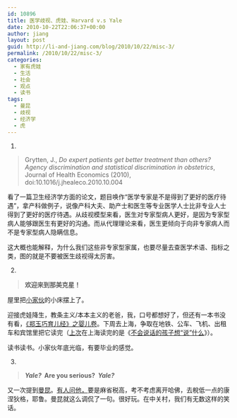 ```yaml
---
id: 10896
title: 医学歧视、虎娃、Harvard v.s Yale
date: 2010-10-22T22:06:37+00:00
author: jiang
layout: post
guid: http://li-and-jiang.com/blog/2010/10/22/misc-3/
permalink: /2010/10/22/misc-3/
categories:
  - 家有虎娃
  - 生活
  - 社会
  - 观点
  - 读书
tags:
  - 曼昆
  - 歧视
  - 经济学
  - 虎
---
```

1.

> Grytten, J., _Do expert patients get better treatment than others? Agency discrimination and statistical discrimination in obstetrics_, Journal of Health Economics (2010), doi:10.1016/j.jhealeco.2010.10.004

看了一篇卫生经济学方面的论文，题目唤作“医学专家是不是得到了更好的医疗待遇”，拿产科做例子，说像产科大夫、助产士和医生等专业医学人士比非专业人士得到了更好的医疗待遇。从歧视模型来看，医生对专家型病人更好，是因为专家型病人能够跟医生有更好的沟通。而从代理理论来看，医生更倾向于向非专家病人而不是专家型病人隐瞒信息。

这大概也能解释，为什么我们这些非专家型家属，也要尽量去查医学术语、指标之类，图的就是不要被医生歧视得太厉害。

2.

> **欢迎来到那美克星！**

屋里把[小家伙](http://li-and-jiang.com/blog/category/tiger/)的小床摆上了。

迎接虎娃降生，教条主义/本本主义的老爸，我，口号都想好了，但还有一本书没有看，[《郑玉巧育儿经》之婴儿卷](http://book.douban.com/subject/3241963/)。下周去上海，争取在地铁、公车、飞机、出租车和宾馆里把它读完（[上次](http://li-and-jiang.com/blog/2010/10/04/reading-at-sep-oct/)在上海读完的是《[不会说话的孩子想“说”什么](http://book.douban.com/subject/4925604/)》）。

读书读书。小家伙年底光临，有要毕业的感觉。

3.

> **_Yale?_&#160; Are you serious?&#160; _Yale?_**

又一次提到[曼昆](http://li-and-jiang.com/blog/2010/10/17/gdp/)。[有人问他，](http://gregmankiw.blogspot.com/2010/10/mckinsleys-mistakes.html)要是麻省税高，考不考虑离开哈佛，去稅低一点的康涅狄格，耶鲁。曼昆就这么调侃了一句。很好玩。在中关村，我们有无数这样的笑话。
